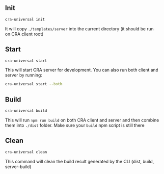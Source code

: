 ## Init
```sh
cra-universal init
```

It will copy `./templates/server` into the current directory (it should be run on CRA client root)

## Start
```sh
cra-universal start
```

This will start CRA server for development.
You can also run both client and server by running:
```sh
cra-universal start --both
```


## Build
```sh
cra-universal build
```

This will run `npm run build` on both CRA client and server and then combine them into `./dist` folder. Make sure your `build` npm script is still there

## Clean
```sh
cra-universal clean
```

This command will clean the build result generated by the CLI (dist, build, server-build)